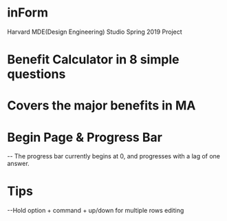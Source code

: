 # inForm
Harvard MDE(Design Engineering) Studio Spring 2019 Project 

# Benefit Calculator in 8 simple questions
# Covers the major benefits in MA

# Begin Page & Progress Bar
-- The progress bar currently begins at 0, and progresses with a lag of one answer.

# Tips
--Hold option + command + up/down for multiple rows editing
